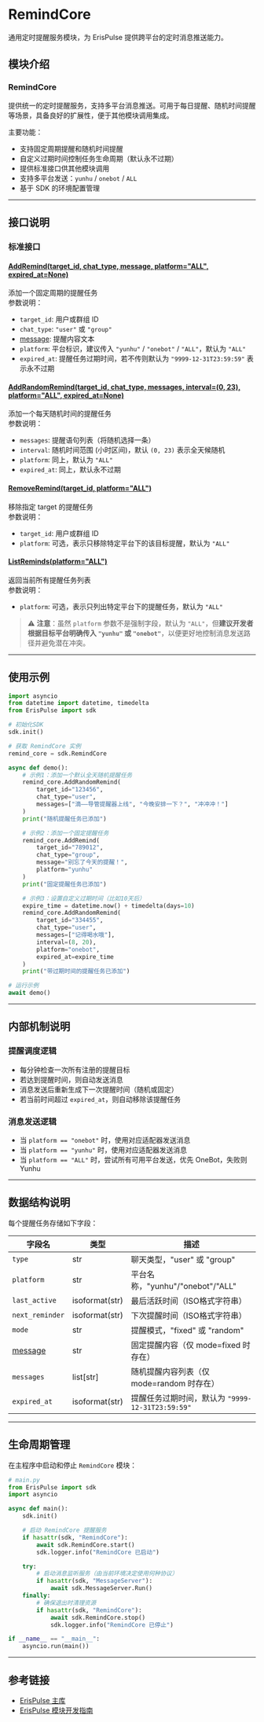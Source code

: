 # RemindCore

通用定时提醒服务模块，为 ErisPulse 提供跨平台的定时消息推送能力。

## 模块介绍

### RemindCore

提供统一的定时提醒服务，支持多平台消息推送。可用于每日提醒、随机时间提醒等场景，具备良好的扩展性，便于其他模块调用集成。

主要功能：
- 支持固定周期提醒和随机时间提醒
- 自定义过期时间控制任务生命周期（默认永不过期）
- 提供标准接口供其他模块调用
- 支持多平台发送：`yunhu` / `onebot` / `ALL`
- 基于 SDK 的环境配置管理

---

## 接口说明

### 标准接口

#### [AddRemind(target_id, chat_type, message, platform="ALL", expired_at=None)](file://z:\bots\luguan\LuGuanReminder\Core.py#L28-L38)

添加一个固定周期的提醒任务  
参数说明：

- `target_id`: 用户或群组 ID
- `chat_type`: `"user"` 或 `"group"`
- [message](file://z:\bots\luguan\luguan\lib\python3.12\site-packages\ErisPulse\errors.py#L0-L0): 提醒内容文本
- `platform`: 平台标识，建议传入 `"yunhu"` / `"onebot"` / `"ALL"`，默认为 `"ALL"`
- `expired_at`: 提醒任务过期时间，若不传则默认为 `"9999-12-31T23:59:59"` 表示永不过期

#### [AddRandomRemind(target_id, chat_type, messages, interval=(0, 23), platform="ALL", expired_at=None)](file://z:\bots\luguan\LuGuanReminder\Core.py#L40-L50)

添加一个每天随机时间的提醒任务  
参数说明：

- `messages`: 提醒语句列表（将随机选择一条）
- `interval`: 随机时间范围 (小时区间)，默认 `(0, 23)` 表示全天候随机
- `platform`: 同上，默认为 `"ALL"`
- `expired_at`: 同上，默认永不过期

#### [RemoveRemind(target_id, platform="ALL")](file://z:\bots\luguan\LuGuanReminder\Core.py#L52-L56)

移除指定 target 的提醒任务  
参数说明：

- `target_id`: 用户或群组 ID
- `platform`: 可选，表示只移除特定平台下的该目标提醒，默认为 `"ALL"`

#### [ListReminds(platform="ALL")](file://z:\bots\luguan\LuGuanReminder\Core.py#L58-L59)

返回当前所有提醒任务列表  
参数说明：

- `platform`: 可选，表示只列出特定平台下的提醒任务，默认为 `"ALL"`

> ⚠️ **注意**：虽然 `platform` 参数不是强制字段，默认为 `"ALL"`，但**建议开发者根据目标平台明确传入 `"yunhu"` 或 `"onebot"`**，以便更好地控制消息发送路径并避免潜在冲突。

---

## 使用示例

```python
import asyncio
from datetime import datetime, timedelta
from ErisPulse import sdk

# 初始化SDK
sdk.init()

# 获取 RemindCore 实例
remind_core = sdk.RemindCore

async def demo():
    # 示例1：添加一个默认全天随机提醒任务
    remind_core.AddRandomRemind(
        target_id="123456",
        chat_type="user",
        messages=["滴——导管提醒器上线", "今晚安排一下？", "冲冲冲！"]
    )
    print("随机提醒任务已添加")

    # 示例2：添加一个固定提醒任务
    remind_core.AddRemind(
        target_id="789012",
        chat_type="group",
        message="别忘了今天的提醒！",
        platform="yunhu"
    )
    print("固定提醒任务已添加")

    # 示例3：设置自定义过期时间（比如10天后）
    expire_time = datetime.now() + timedelta(days=10)
    remind_core.AddRandomRemind(
        target_id="334455",
        chat_type="user",
        messages=["记得喝水哦"],
        interval=(8, 20),
        platform="onebot",
        expired_at=expire_time
    )
    print("带过期时间的提醒任务已添加")

# 运行示例
await demo()
```

---

## 内部机制说明

### 提醒调度逻辑

- 每分钟检查一次所有注册的提醒目标
- 若达到提醒时间，则自动发送消息
- 消息发送后重新生成下一次提醒时间（随机或固定）
- 若当前时间超过 `expired_at`，则自动移除该提醒任务

### 消息发送逻辑

- 当 `platform == "onebot"` 时，使用对应适配器发送消息
- 当 `platform == "yunhu"` 时，使用对应适配器发送消息
- 当 `platform == "ALL"` 时，尝试所有可用平台发送，优先 OneBot，失败则 Yunhu

---

## 数据结构说明

每个提醒任务存储如下字段：

| 字段名 | 类型 | 描述 |
|--------|------|------|
| `type` | str | 聊天类型，"user" 或 "group" |
| `platform` | str | 平台名称，"yunhu"/"onebot"/"ALL" |
| `last_active` | isoformat(str) | 最后活跃时间（ISO格式字符串） |
| `next_reminder` | isoformat(str) | 下次提醒时间（ISO格式字符串） |
| `mode` | str | 提醒模式，"fixed" 或 "random" |
| [message](file://z:\bots\luguan\luguan\lib\python3.12\site-packages\ErisPulse\errors.py#L0-L0) | str | 固定提醒内容（仅 mode=fixed 时存在） |
| `messages` | list[str] | 随机提醒内容列表（仅 mode=random 时存在） |
| `expired_at` | isoformat(str) | 提醒任务过期时间，默认为 `"9999-12-31T23:59:59"` |

---

## 生命周期管理

在主程序中启动和停止 `RemindCore` 模块：

```python
# main.py
from ErisPulse import sdk
import asyncio

async def main():
    sdk.init()

    # 启动 RemindCore 提醒服务
    if hasattr(sdk, "RemindCore"):
        await sdk.RemindCore.start()
        sdk.logger.info("RemindCore 已启动")

    try:
        # 启动消息监听服务（由当前环境决定使用何种协议）
        if hasattr(sdk, "MessageServer"):
            await sdk.MessageServer.Run()
    finally:
        # 确保退出时清理资源
        if hasattr(sdk, "RemindCore"):
            await sdk.RemindCore.stop()
            sdk.logger.info("RemindCore 已停止")

if __name__ == "__main__":
    asyncio.run(main())
```

---

## 参考链接

- [ErisPulse 主库](https://github.com/ErisPulse/ErisPulse/)
- [ErisPulse 模块开发指南](https://github.com/ErisPulse/ErisPulse/tree/main/docs/DEVELOPMENT.md)
